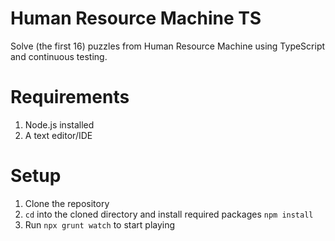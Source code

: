 # Human Resource Machine TS

Solve (the first 16) puzzles from Human Resource Machine using TypeScript and continuous testing.

# Requirements

1) Node.js installed
2) A text editor/IDE

# Setup

1) Clone the repository
2) `cd` into the cloned directory and install required packages `npm install`
3) Run `npx grunt watch` to start playing
